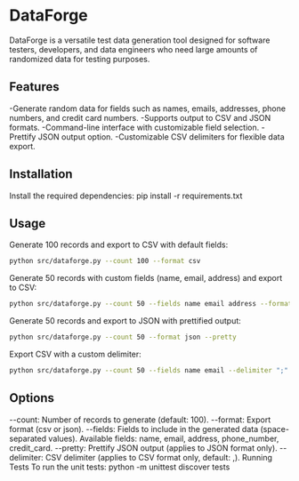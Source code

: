 # DataForge
DataForge is a versatile test data generation tool designed for software testers, developers, and data engineers who need large amounts of randomized data for testing purposes.

## Features
-Generate random data for fields such as names, emails, addresses, phone numbers, and credit card numbers.
-Supports output to CSV and JSON formats.
-Command-line interface with customizable field selection.
-Prettify JSON output option.
-Customizable CSV delimiters for flexible data export.

## Installation
Install the required dependencies: pip install -r requirements.txt

## Usage
Generate 100 records and export to CSV with default fields:
```bash
python src/dataforge.py --count 100 --format csv
```

Generate 50 records with custom fields (name, email, address) and export to CSV:
```bash
python src/dataforge.py --count 50 --fields name email address --format csv
```

Generate 50 records and export to JSON with prettified output:
```bash
python src/dataforge.py --count 50 --format json --pretty
```
Export CSV with a custom delimiter:
```bash
python src/dataforge.py --count 50 --fields name email --delimiter ";"
```

## Options
--count: Number of records to generate (default: 100).
--format: Export format (csv or json).
--fields: Fields to include in the generated data (space-separated values).
Available fields: name, email, address, phone_number, credit_card.
--pretty: Prettify JSON output (applies to JSON format only).
--delimiter: CSV delimiter (applies to CSV format only, default: ,).
Running Tests
To run the unit tests: python -m unittest discover tests

